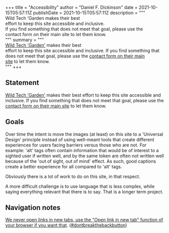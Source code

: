+++
title = "Accessibility"
author = "Daniel F. Dickinson"
date = 2021-10-15T05:57:11Z
publishDate = 2021-10-15T05:57:11Z
description = """\
Wild Tech 'Garden makes their best \
effort to keep this site accessible and inclusive. \
If you find something that does not meet that goal, please use the \
contact form on their main site to let them know.\
"""
summary = """\
[Wild Tech 'Garden'](https://www.wildtechgarden.ca/about/) makes their best \
effort to keep this site accessible and inclusive. If you find something that \
does not meet that goal, please use the [contact form on their main \
site](https://www.wildtechgarden.ca/about/contact/) to let them know.\
"""
+++

## Statement

[Wild Tech 'Garden'](https://www.wildtechgarden.ca/about/) makes their best
effort to keep this site accessible and inclusive. If you find something that
does not meet that goal, please use the [contact form on their main
site](https://www.wildtechgarden.ca/about/contact/) to let them know.

## Goals

Over time the intent is move the images (at least) on this site to a
'Universal Design' principle instead of using well-meant tools that create
different experiences for users facing barriers versus those who are not. For
example: 'alt' tags often contain information that would be of interest to a
sighted user if written well, and by the same token are often not written well
because of the 'out of sight, out of mind' effect. As such, good captions create
a better experience for all compared to 'alt' tags.

Obviously there is a lot of work to do on this site, in that respect.

A more difficult challenge is to use language that is less complex, while saying
everything relevant that there is to say. That is a longer term project.

## Navigation notes

[We never open links in new tabs, use the "Open link in new tab" function of
your browser if you want
that](https://www.wildtechgarden.ca/blog/accessible-design-no-blank/).
([#dontbreakthebackbutton](https://www.linkedin.com/feed/hashtag/?keywords=dontbreakthebackbutton))
